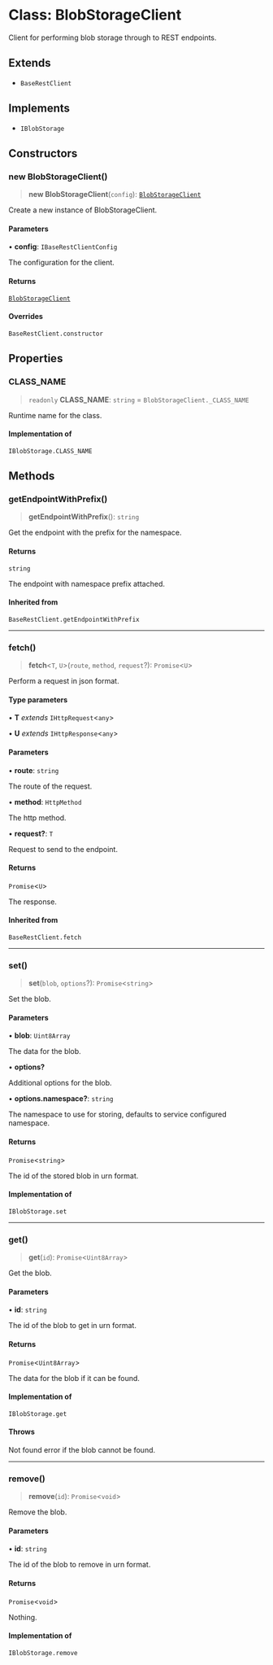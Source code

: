 # Class: BlobStorageClient

Client for performing blob storage through to REST endpoints.

## Extends

- `BaseRestClient`

## Implements

- `IBlobStorage`

## Constructors

### new BlobStorageClient()

> **new BlobStorageClient**(`config`): [`BlobStorageClient`](BlobStorageClient.md)

Create a new instance of BlobStorageClient.

#### Parameters

• **config**: `IBaseRestClientConfig`

The configuration for the client.

#### Returns

[`BlobStorageClient`](BlobStorageClient.md)

#### Overrides

`BaseRestClient.constructor`

## Properties

### CLASS\_NAME

> `readonly` **CLASS\_NAME**: `string` = `BlobStorageClient._CLASS_NAME`

Runtime name for the class.

#### Implementation of

`IBlobStorage.CLASS_NAME`

## Methods

### getEndpointWithPrefix()

> **getEndpointWithPrefix**(): `string`

Get the endpoint with the prefix for the namespace.

#### Returns

`string`

The endpoint with namespace prefix attached.

#### Inherited from

`BaseRestClient.getEndpointWithPrefix`

***

### fetch()

> **fetch**\<`T`, `U`\>(`route`, `method`, `request`?): `Promise`\<`U`\>

Perform a request in json format.

#### Type parameters

• **T** *extends* `IHttpRequest`\<`any`\>

• **U** *extends* `IHttpResponse`\<`any`\>

#### Parameters

• **route**: `string`

The route of the request.

• **method**: `HttpMethod`

The http method.

• **request?**: `T`

Request to send to the endpoint.

#### Returns

`Promise`\<`U`\>

The response.

#### Inherited from

`BaseRestClient.fetch`

***

### set()

> **set**(`blob`, `options`?): `Promise`\<`string`\>

Set the blob.

#### Parameters

• **blob**: `Uint8Array`

The data for the blob.

• **options?**

Additional options for the blob.

• **options.namespace?**: `string`

The namespace to use for storing, defaults to service configured namespace.

#### Returns

`Promise`\<`string`\>

The id of the stored blob in urn format.

#### Implementation of

`IBlobStorage.set`

***

### get()

> **get**(`id`): `Promise`\<`Uint8Array`\>

Get the blob.

#### Parameters

• **id**: `string`

The id of the blob to get in urn format.

#### Returns

`Promise`\<`Uint8Array`\>

The data for the blob if it can be found.

#### Implementation of

`IBlobStorage.get`

#### Throws

Not found error if the blob cannot be found.

***

### remove()

> **remove**(`id`): `Promise`\<`void`\>

Remove the blob.

#### Parameters

• **id**: `string`

The id of the blob to remove in urn format.

#### Returns

`Promise`\<`void`\>

Nothing.

#### Implementation of

`IBlobStorage.remove`

